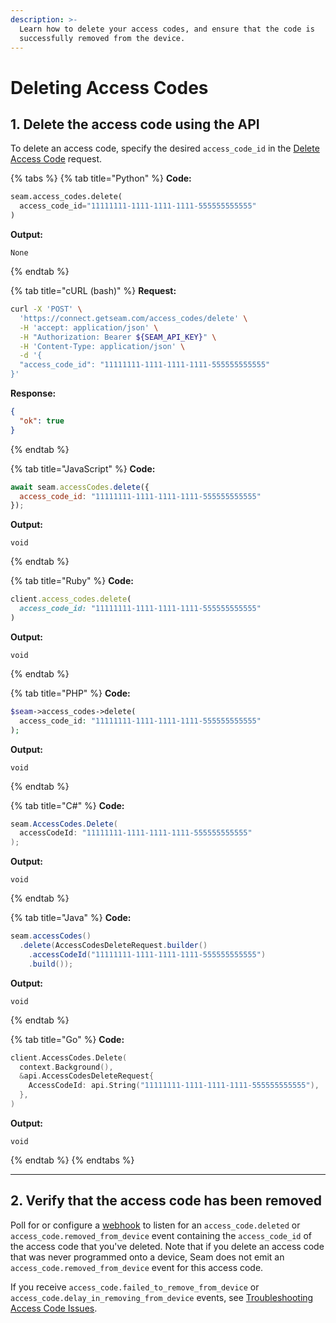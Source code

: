 ```yaml
---
description: >-
  Learn how to delete your access codes, and ensure that the code is
  successfully removed from the device.
---
```


# Deleting Access Codes

## 1. Delete the access code using the API

To delete an access code, specify the desired `access_code_id` in the [Delete Access Code](../../../api-clients/access_codes/delete.md) request.

{% tabs %}
{% tab title="Python" %}
**Code:**

```python
seam.access_codes.delete(
  access_code_id="11111111-1111-1111-1111-555555555555"
)
```

**Output:**

```
None
```
{% endtab %}

{% tab title="cURL (bash)" %}
**Request:**

```bash
curl -X 'POST' \
  'https://connect.getseam.com/access_codes/delete' \
  -H 'accept: application/json' \
  -H "Authorization: Bearer ${SEAM_API_KEY}" \
  -H 'Content-Type: application/json' \
  -d '{
  "access_code_id": "11111111-1111-1111-1111-555555555555"
}'
```

**Response:**

```json
{
  "ok": true
}
```
{% endtab %}

{% tab title="JavaScript" %}
**Code:**

```javascript
await seam.accessCodes.delete({
  access_code_id: "11111111-1111-1111-1111-555555555555"
});
```

**Output:**

```
void
```
{% endtab %}

{% tab title="Ruby" %}
**Code:**

```ruby
client.access_codes.delete(
  access_code_id: "11111111-1111-1111-1111-555555555555"
)
```

**Output:**

```
void
```
{% endtab %}

{% tab title="PHP" %}
**Code:**

```php
$seam->access_codes->delete(
  access_code_id: "11111111-1111-1111-1111-555555555555"
);
```

**Output:**

```
void
```
{% endtab %}

{% tab title="C#" %}
**Code:**

```csharp
seam.AccessCodes.Delete(
  accessCodeId: "11111111-1111-1111-1111-555555555555"
);
```

**Output:**

```
void
```
{% endtab %}

{% tab title="Java" %}
**Code:**

```java
seam.accessCodes()
  .delete(AccessCodesDeleteRequest.builder()
    .accessCodeId("11111111-1111-1111-1111-555555555555")
    .build());
```

**Output:**

```
void
```
{% endtab %}

{% tab title="Go" %}
**Code:**

```go
client.AccessCodes.Delete(
  context.Background(),
  &api.AccessCodesDeleteRequest{
    AccessCodeId: api.String("11111111-1111-1111-1111-555555555555"),
  },
)
```

**Output:**

```
void
```
{% endtab %}
{% endtabs %}

***

## 2. Verify that the access code has been removed

Poll for or configure a [webhook](../../../core-concepts/webhooks.md) to listen for an `access_code.deleted` or `access_code.removed_from_device` event containing the `access_code_id` of the access code that you've deleted. Note that if you delete an access code that was never programmed onto a device, Seam does not emit an `access_code.removed_from_device` event for this access code.

If you receive `access_code.failed_to_remove_from_device` or `access_code.delay_in_removing_from_device` events, see [Troubleshooting Access Code Issues](troubleshooting-access-code-issues.md).
